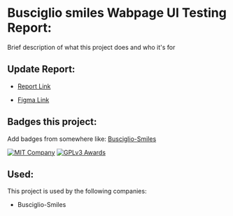 
# Busciglio smiles Wabpage UI Testing Report:

Brief description of what this project does and who it's for


## Update Report:

- [Report Link](https://docs.google.com/spreadsheets/d/1b26kTElaPg_KzJx7Y8UB3asPum-qpX5onFg6vtat3zk/edit#gid=0)


- [Figma Link](https://www.figma.com/file/yIrgrf1ckyAcSJP5LzHY3Y/Busciglio-Smiles-Only-Home-Page?type=design&node-id=0-1&mode=design&t=8z30NpJtrKLmT6om-0)


## Badges this project:

Add badges from somewhere like: [Busciglio-Smiles](https://www.theorthodoc.com/)

[![MIT Company ](https://img.shields.io/badge/License-MIT-green.svg)](https://ibb.co/bRhZY71)
[![GPLv3 Awards](https://img.shields.io/badge/License-GPL%20v3-yellow.svg)](https://i.ibb.co/jTkMTjp/st-small-507x507-pad-600x600-f8f8f8.jpg)



## Used:

This project is used by the following companies:

- Busciglio-Smiles


